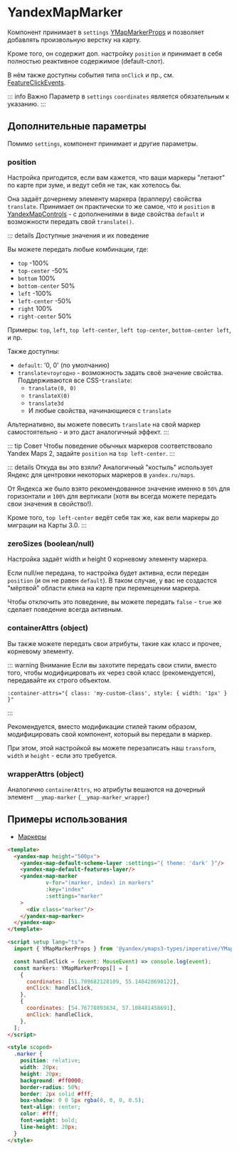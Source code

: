 # YandexMapMarker

Компонент принимает в `settings` [YMapMarkerProps](https://yandex.ru/dev/jsapi30/doc/ru/ref/#YMapMarkerProps) и позволяет добавлять произвольную верстку на карту.

Кроме того, он содержит доп. настройку `position` и принимает в себя полностью реактивное содержимое (default-слот).

В нём также доступны события типа `onClick` и пр., см. [FeatureClickEvents](https://yandex.ru/dev/jsapi30/doc/ru/ref/#interface-featureclickevents).

::: info Важно
Параметр в `settings` `coordinates` является обязательным к указанию.
:::

## Дополнительные параметры

Помимо `settings`, компонент принимает и другие параметры.

### position

Настройка пригодится, если вам кажется, что ваши маркеры "летают" по карте при зуме, и ведут себя не так, как хотелось бы.

Она задаёт дочернему элементу маркера (врапперу) свойства `translate`. Принимает он практически то же самое, что и `position` в [YandexMapControls](/components/controls) - с дополнениями в виде свойства `default` и возможности передать свой `translate()`.

::: details Доступные значения и их поведение

Вы можете передать любые комбинации, где:

- `top` -100%
- `top-center` -50%
- `bottom` 100%
- `bottom-center` 50%
- `left` -100%
- `left-center` -50%
- `right` 100%
- `right-center` 50%

Примеры: `top`, `left`, `top left-center`, `left top-center`, `bottom-center left`, и пр.

Также доступны:

- `default`: '0, 0' (по умолчанию)
- `translateчтоугодно` - возможность задать своё значение свойства. Поддерживаются все CSS-`translate`:
    - `translate(0, 0)`
    - `translateX(0)`
    - `translate3d`
    - И любые свойства, начинающиеся с `translate`

Альтернативно, вы можете повесить `translate` на свой маркер самостоятельно - и это даст аналогичный эффект.
:::

::: tip Совет
Чтобы поведение обычных маркеров соответствовало Yandex Maps 2, задайте `position` на `top left-center`.
:::

::: details Откуда вы это взяли?
Аналогичный "костыль" использует Яндекс для центровки некоторых маркеров в `yandex.ru/maps`.

От Яндекса же было взято рекомендованное значение именно в `50%` для горизонтали и `100%` для вертикали (хотя вы всегда можете передать свои значения в свойство!).

Кроме того, `top left-center` ведёт себя так же, как вели маркеры до миграции на Карты 3.0.
:::

### zeroSizes (boolean/null)

Настройка задаёт width и height 0 корневому элементу маркера.

Если null/не передана, то настройка будет активна, если передан `position` (и он не равен `default`). В таком случае, у вас не создастся "мёртвой" области клика на карте при перемещении маркера.

Чтобы отключить это поведение, вы можете передать `false` - `true` же сделает поведение всегда активным.

### containerAttrs (object)

Вы также можете передать свои атрибуты, такие как класс и прочее, корневому элементу.

::: warning Внимание
Если вы захотите передать свои стили, вместо того, чтобы модифицировать их через свой класс (рекомендуется), передавайте их строго объектом.

```
:container-attrs="{ class: 'my-custom-class', style: { width: '1px' } }"
```

:::

Рекомендуется, вместо модификации стилей таким образом, модифицировать свой компонент, который вы передали в маркер.

При этом, этой настройкой вы можете перезаписать наш `transform`, `width` и `height` - если это требуется.

### wrapperAttrs (object)

Аналогично `containerAttrs`, но атрибуты вешаются на дочерный элемент `__ymap-marker` (`__ymap-marker_wrapper`)

## Примеры использования

- [Маркеры](/examples/#%D0%BC%D0%B0%D1%80%D0%BA%D0%B5%D1%80%D1%8B)

```html
<template>
  <yandex-map height="500px">
    <yandex-map-default-scheme-layer :settings="{ theme: 'dark' }"/>
    <yandex-map-default-features-layer/>
    <yandex-map-marker
            v-for="(marker, index) in markers"
            :key="index"
            :settings="marker"
    >
      <div class="marker"/>
    </yandex-map-marker>
  </yandex-map>
</template>

<script setup lang="ts">
  import { YMapMarkerProps } from '@yandex/ymaps3-types/imperative/YMapMarker';

  const handleClick = (event: MouseEvent) => console.log(event);
  const markers: YMapMarkerProps[] = [
    {
      coordinates: [51.789682128109, 55.140428698122],
      onClick: handleClick,
    },
    {
      coordinates: [54.76778893634, 57.108481458691],
      onClick: handleClick,
    },
  ];
</script>

<style scoped>
  .marker {
    position: relative;
    width: 20px;
    height: 20px;
    background: #ff0000;
    border-radius: 50%;
    border: 2px solid #fff;
    box-shadow: 0 0 5px rgba(0, 0, 0, 0.5);
    text-align: center;
    color: #fff;
    font-weight: bold;
    line-height: 20px;
  }
</style>
```

